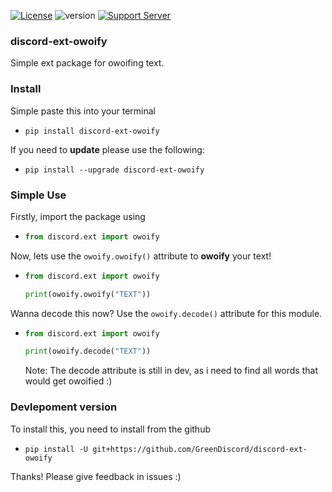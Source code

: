[![License](https://img.shields.io/github/license/GreenDiscord/discord-ext-owoify)](https://mit-license.org/) ![version](https://img.shields.io/pypi/v/discord-ext-owoify) [![Support Server](https://img.shields.io/discord/807028485667028993.svg?label=&logo=discord&logoColor=ffffff&color=7389D8&labelColor=6A7EC2)](https://discord.gg/esARSKDMAp)

### discord-ext-owoify
Simple ext package for owoifing text.

### Install
Simple paste this into your terminal

- ```shell script
  pip install discord-ext-owoify
  ```

If you need to **update** please use the following:

- ```shell script
  pip install --upgrade discord-ext-owoify
  ```

### Simple Use
Firstly, import the package using

- ```python
  from discord.ext import owoify
  ```

Now, lets use the ```owoify.owoify()``` attribute to **owoify** your text!

- ```python
  from discord.ext import owoify

  print(owoify.owoify("TEXT"))

  ```

Wanna decode this now? Use the ```owoify.decode()``` attribute for this module.
- ```python
  from discord.ext import owoify
  
  print(owoify.decode("TEXT"))
  ```
  
  Note: The decode attribute is still in dev, as i need to find all words that would get owoified :) 
  
  
### Devlepoment version

To install this, you need to install from the github

- ```shell script
  pip install -U git+https://github.com/GreenDiscord/discord-ext-owoify
  ```
Thanks! Please give feedback in issues :)
